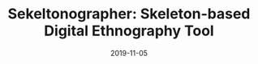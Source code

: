 ---
title: "Sekeltonographer: Skeleton-based Digital Ethnography Tool"
date: 2019-11-05
layout: projectSingle
draft: false

# Project thumb
category: [ "System", "Innovation" ]
image: "/projects/2019-Skeletonographer/_[opt]teaser.gif"
teaser: "/projects/2019-Skeletonographer/_[opt]top.jpg"
metacontent: "We designed a Skeletonographer is an online tool that supports digital ethnographic studies using anonymous skeletonized representations of human bodies. Users can play back and annotate skeleton data similar to a video analysis tool."

# Meta-Data
conference: "CSCW 2019"
conference_full: "ACM Journal of Hum.-Comput. Interact. 4, CSCW3, Article 238"
con_date: "09 November 2019"
keys: "simulation-driven design, virtual human with agency, digital human"
researcher: "Bokyung Lee, Michael Lee, Pan Zhang, Alexander Tessier, Daniel Saakes, and Azam Khan."
summary: "The design of a workplace can have a profound impact on the effectiveness of the workforce utilizing the space. When considering dynamic social activities in the flow of work, the constraints of the static elements of the interior reveals the adaptive behaviour of the occupants in trying to accommodate these constraints while performing their daily tasks. To better understand how workplace design shapes social interactions, we ran an empirical study in an office context over a two week period. We collected video from 24 cameras in a dozen space configurations totaling 1,920 hours of recorded activities. We utilized computer vision techniques, to produce skeletonized representations of the occupants, to assist in the annotation and data analysis process. We present our findings of socio-spatial formation patterns and the effects of furniture and interior elements on the observed behaviour of collaborators for both computer-supported work and for unmediated social interaction. Combining the observations with an interview of the occupants’ reflections, we discuss dynamics of socio-spatial formations and how this knowledge can support social interactions in the domain of space design systems and interactive interiors."
tags: ["Design", "Bab", "Bibibib"]
shortkeys: "#social comfort,   #data-driven"

# description
description: "This is meta description"

# links
links:
  - label : "Paper"
    link : "https://www.dropbox.com/scl/fi/yd2o7jucueky9tcf8ja09/2021-dis.pdf?rlkey=6ckiahlencbvyuiyu67ipyq9r&dl=0"
  - label : "Source URL"
    link : "https://dl.acm.org/doi/10.1145/3461778.3462030"
  - label : "Presentation"
    link : "/projects/2021-Occsim/"


---